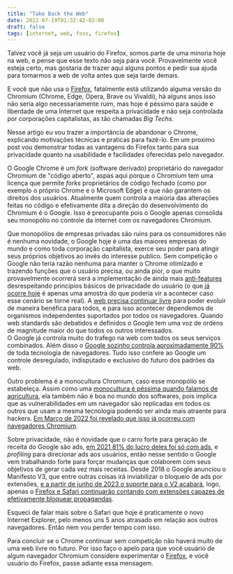 ```yaml
---
title: "Take Back the Web"
date: 2022-07-19T01:32:42-03:00
draft: false
tags: [internet, web, foss, firefox] 
---
```


Talvez você já seja um usuário do Firefox, somos parte de uma minoria hoje na web, e pense que esse texto não seja para você. Provavelmente você esteja certo, mas gostaria de trazer aqui alguns pontos e pedir sua ajuda para tomarmos a web de volta antes que seja tarde demais.

E você que não usa o [Firefox](https://www.mozilla.org/pt-BR/firefox/new/), fatalmente está utilizando alguma versão do Chromium (Chrome, Edge, Opera, Brave ou Vivaldi), há alguns anos isso não seria algo necessariamente ruim, mas hoje é péssimo para saúde e liberdade de uma Internet que respeita a privacidade e não seja controlada por corporações capitalistas, as tão chamadas *Big Techs*.

Nesse artigo eu vou trazer a importância de abandonar o Chrome, explicando motivações técnicas e praticas para fazê-lo.
Em um proximo post vou demonstrar todas as vantagens do Firefox tanto para sua privacidade quanto na usabilidade e facilidades oferecidas pelo navegador.

O Google Chrome é um *fork* (software derivado) proprietário do navegador Chromium de "código aberto", aspas aqui porque o Chromium tem uma licença que permite *forks* proprietários de código fechado (como por exemplo o próprio Chrome e o Microsoft Edge) e que não garantem os direitos dos usuários. Atualmente quem controla a maioria das alterações feitas no código e efetivamente dita a direção do desenvolvimento do Chromium é o Google. Isso é preocupante pois o Google apenas consolida seu monopólio no controle da internet com os navegadores Chromium.

Que monopólios de empresas privadas são ruins para os consumidores não é nenhuma novidade, o Google hoje é uma das maiores empresas do mundo e como toda corporação capitalista, exerce seu poder para atingir seus próprios objetivos ao invés do interesse publico. Sem competição o Google não teria razão nenhuma para manter o Chrome otimizado e trazendo funções que o usuário precisa, ou ainda pior, o que muito provavelmente ocorrerá será a implementação de ainda mais [anti-features](https://en.wiktionary.org/wiki/anti-feature) desrespeitando princípios básicos de privacidade do usuário (o que [já ocorre hoje](https://developer.chrome.com/docs/extensions/mv3/intro/) é apenas uma amostra do que poderia vir a acontecer caso esse cenário se torne real).
A [web precisa continuar livre](https://home.cern/science/computing/birth-web) para poder evoluir de maneira benéfica para todos, e para isso acontecer dependemos de organismos independentes suportados por todos os navegadores. Quando web standards são debatidos e definidos o Google tem uma voz de ordens de magnitude maior do que todos os outros interessados.  
O Google já controla muito do trafego na web com todos os seus serviços combinados. Além disso o [Google sozinho controla aproximadamente 90%](https://www.w3schools.com/browsers/default.asp) de toda tecnologia de navegadores. Tudo isso confere ao Google um controle desregulado, indisputado e exclusivo do futuro dos padrões da web.

Outro problema é a monocultura Chromium, caso esse monopólio se estabeleça. Assim como uma [monocultura é péssima quando falamos de agricultura](https://pt.wikipedia.org/wiki/Monocultura), ela também não é boa no mundo dos softwares, pois implica que as vulnerabilidades em um navegador são replicadas em todos os outros que usam a mesma tecnologia podendo ser ainda mais atraente para hackers. [Em Março de 2022 foi revelado que isso já ocorreu com navegadores Chromium](https://www.zdnet.com/article/chrome-and-edge-hit-with-v8-type-confusion-vulnerability-with-in-the-wild-exploit/).

Sobre privacidade, não é novidade que o carro forte para geração de receita do Google são ads, [em 2021 81% do lucro deles foi só com ads](https://last10k.com/sec-filings/googl), e *profiling* para direcionar ads aos usuários, então nesse sentido o Google vem trabalhando forte para forçar mudanças que colaborem com seus objetivos de gerar cada vez mais receitas.
Desde 2018 o Google anunciou o Manifesto V3, que entre outras coisas irá inviabilizar o bloqueio de ads por extensões, [e a partir de junho de 2023 o suporte para o V2 acabará](https://developer.chrome.com/docs/extensions/mv3/mv2-sunset/), logo, apenas o [Firefox e Safari continuarão contando com extensões capazes de efetivamente bloquear propagandas](https://www.theverge.com/2022/6/10/23131029/mozilla-ad-blocking-firefox-google-chrome-privacy-manifest-v3-web-request).

Esqueci de falar mais sobre o Safari que hoje é praticamente o novo Internet Explorer, pelo menos uns 5 anos atrasado em relação aos outros navegadores. Então nem vou perder tempo com isso.

Para concluir se o Chrome continuar sem competição não haverá muito de uma web livre no futuro. Por isso faço o apelo para que você usuário de algum navegador Chromium considere experimentar o [Firefox](https://www.mozilla.org/pt-BR/firefox/new/), e você usuário do Firefox, passe adiante essa mensagem.